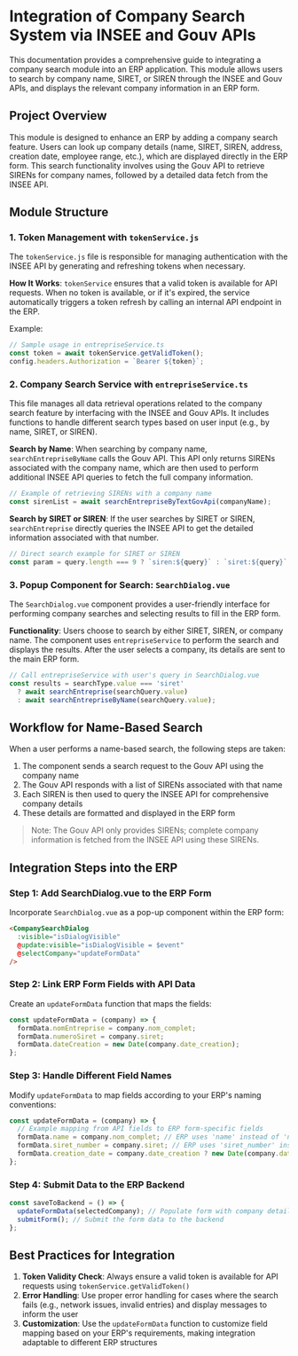 # Integration of Company Search System via INSEE and Gouv APIs

This documentation provides a comprehensive guide to integrating a company search module into an ERP application. This module allows users to search by company name, SIRET, or SIREN through the INSEE and Gouv APIs, and displays the relevant company information in an ERP form.

## Project Overview

This module is designed to enhance an ERP by adding a company search feature. Users can look up company details (name, SIRET, SIREN, address, creation date, employee range, etc.), which are displayed directly in the ERP form. This search functionality involves using the Gouv API to retrieve SIRENs for company names, followed by a detailed data fetch from the INSEE API.

## Module Structure

### 1. Token Management with `tokenService.js`

The `tokenService.js` file is responsible for managing authentication with the INSEE API by generating and refreshing tokens when necessary.

**How It Works**: `tokenService` ensures that a valid token is available for API requests. When no token is available, or if it's expired, the service automatically triggers a token refresh by calling an internal API endpoint in the ERP.

Example:
```javascript
// Sample usage in entrepriseService.ts
const token = await tokenService.getValidToken();
config.headers.Authorization = `Bearer ${token}`;
```

### 2. Company Search Service with `entrepriseService.ts`

This file manages all data retrieval operations related to the company search feature by interfacing with the INSEE and Gouv APIs. It includes functions to handle different search types based on user input (e.g., by name, SIRET, or SIREN).

**Search by Name**: When searching by company name, `searchEntrepriseByName` calls the Gouv API. This API only returns SIRENs associated with the company name, which are then used to perform additional INSEE API queries to fetch the full company information.

```javascript
// Example of retrieving SIRENs with a company name
const sirenList = await searchEntrepriseByTextGovApi(companyName);
```

**Search by SIRET or SIREN**: If the user searches by SIRET or SIREN, `searchEntreprise` directly queries the INSEE API to get the detailed information associated with that number.

```javascript
// Direct search example for SIRET or SIREN
const param = query.length === 9 ? `siren:${query}` : `siret:${query}`;
```

### 3. Popup Component for Search: `SearchDialog.vue`

The `SearchDialog.vue` component provides a user-friendly interface for performing company searches and selecting results to fill in the ERP form.

**Functionality**: Users choose to search by either SIRET, SIREN, or company name. The component uses `entrepriseService` to perform the search and displays the results. After the user selects a company, its details are sent to the main ERP form.

```javascript
// Call entrepriseService with user's query in SearchDialog.vue
const results = searchType.value === 'siret'
  ? await searchEntreprise(searchQuery.value)
  : await searchEntrepriseByName(searchQuery.value);
```

## Workflow for Name-Based Search

When a user performs a name-based search, the following steps are taken:

1. The component sends a search request to the Gouv API using the company name
2. The Gouv API responds with a list of SIRENs associated with that name
3. Each SIREN is then used to query the INSEE API for comprehensive company details
4. These details are formatted and displayed in the ERP form

> Note: The Gouv API only provides SIRENs; complete company information is fetched from the INSEE API using these SIRENs.

## Integration Steps into the ERP

### Step 1: Add SearchDialog.vue to the ERP Form

Incorporate `SearchDialog.vue` as a pop-up component within the ERP form:

```html
<CompanySearchDialog 
  :visible="isDialogVisible" 
  @update:visible="isDialogVisible = $event" 
  @selectCompany="updateFormData" 
/>
```

### Step 2: Link ERP Form Fields with API Data

Create an `updateFormData` function that maps the fields:

```javascript
const updateFormData = (company) => {
  formData.nomEntreprise = company.nom_complet;
  formData.numeroSiret = company.siret;
  formData.dateCreation = new Date(company.date_creation);
};
```

### Step 3: Handle Different Field Names

Modify `updateFormData` to map fields according to your ERP's naming conventions:

```javascript
const updateFormData = (company) => {
  // Example mapping from API fields to ERP form-specific fields
  formData.name = company.nom_complet; // ERP uses 'name' instead of 'nom_complet'
  formData.siret_number = company.siret; // ERP uses 'siret_number' instead of 'siret'
  formData.creation_date = company.date_creation ? new Date(company.date_creation) : null;
};
```

### Step 4: Submit Data to the ERP Backend

```javascript
const saveToBackend = () => {
  updateFormData(selectedCompany); // Populate form with company details
  submitForm(); // Submit the form data to the backend
};
```

## Best Practices for Integration

1. **Token Validity Check**: Always ensure a valid token is available for API requests using `tokenService.getValidToken()`
2. **Error Handling**: Use proper error handling for cases where the search fails (e.g., network issues, invalid entries) and display messages to inform the user
3. **Customization**: Use the `updateFormData` function to customize field mapping based on your ERP's requirements, making integration adaptable to different ERP structures
